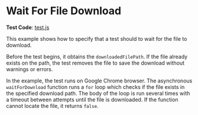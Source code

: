 # Wait For File Download

**Test Code**: [test.js](test.js)

This example shows how to specify that a test should to wait for the file to download.

Before the test begins, it obtains the `downloadedFilePath`. If the file already exists on the path, the test removes the file to save the download without warnings or errors.

In the example, the test runs on Google Chrome browser. The asynchronous `waitForDownload` function runs a `for` loop which checks if the file exists in the specified download path. The body of the loop is run several times with a timeout between attempts until the file is downloaded. If the function cannot locate the file, it returns `false`.
